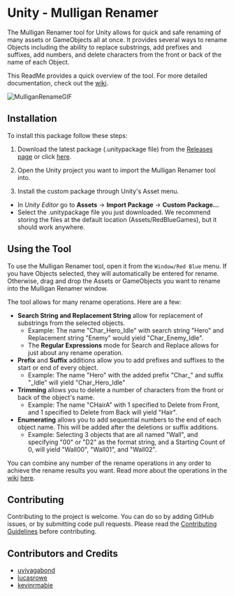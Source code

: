 # Unity - Mulligan Renamer
The Mulligan Renamer tool for Unity allows for quick and safe renaming of many assets or GameObjects all at once. It provides several ways to rename Objects including the ability to replace substrings, add prefixes and suffixes, add numbers, and delete characters from the front or back of the name of each Object.

This ReadMe provides a quick overview of the tool. For more detailed documentation, check out the [wiki](https://github.com/redbluegames/unity-bulk-rename/wiki).

![MulliganRenameGIF](https://github.com/redbluegames/unity-bulk-rename/blob/master/ReadMeImages/mulligan-renamer-overview.gif)

## Installation
To install this package follow these steps:

1. Download the latest package (.unitypackage file) from the [Releases page](https://github.com/redbluegames/unity-bulk-rename/releases) or click [here](https://github.com/redbluegames/unity-bulk-rename/releases/latest).

2. Open the Unity project you want to import the Mulligan Renamer tool into.

3. Install the custom package through Unity's Asset menu.
  - In _Unity Editor_ go to **Assets** -> **Import Package** -> **Custom Package...**
  - Select the .unitypackage file you just downloaded. We recommend storing the files at the default location (Assets/RedBlueGames), but it should work anywhere.

## Using the Tool
To use the Mulligan Renamer tool, open it from the `Window/Red Blue` menu. If you have Objects selected,
they will automatically be entered for rename. Otherwise, drag and drop the Assets or GameObjects you want to
rename into the Mulligan Renamer window.

The tool allows for many rename operations. Here are a few:
* **Search String and Replacement String** allow for replacement of substrings from the selected objects.
  * Example: The name "Char_Hero_Idle" with search string "Hero" and Replacement string "Enemy" would yield "Char_Enemy_Idle".
  * The **Regular Expressions** mode for Search and Replace allows for just about any rename operation.
* **Prefix** and **Suffix** additions allow you to add prefixes and suffixes to the start or end of every object.
  * Example: The name "Hero" with the added prefix "Char_" and suffix "_Idle" will yield "Char_Hero_Idle"
* **Trimming** allows you to delete a number of characters from the front or back of the object's name.
  * Example: The name "CHairA" with 1 specified to Delete from Front, and 1 specified to Delete from Back will yield "Hair".
* **Enumerating** allows you to add sequential numbers to the end of each object name. This will be added after the deletions or suffix additions.
  * Example: Selecting 3 objects that are all named "Wall", and specifying "00" or "D2" as the format string, and a Starting Count of 0, will yield "Wall00", "Wall01", and "Wall02".

You can combine any number of the rename operations in any order to achieve the rename results you want. Read more about the operations in the [wiki](https://github.com/redbluegames/unity-bulk-rename/wiki) [here](https://github.com/redbluegames/unity-bulk-rename/wiki/Rename-Operations). 

## Contributing
Contributing to the project is welcome. You can do so by adding GitHub issues, or by submitting code pull requests. Please read the [Contributing Guidelines](https://github.com/redbluegames/unity-mulligan-renamer/blob/master/CONTRIBUTING.md) before contributing.


## Contributors and Credits
- [uvivagabond](https://github.com/uvivagabond)
- [lucasrowe](https://github.com/lucasrowe)
- [kevinrmabie](https://github.com/kevinrmabie)
